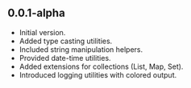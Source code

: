 ## 0.0.1-alpha

- Initial version.
- Added type casting utilities.
- Included string manipulation helpers.
- Provided date-time utilities.
- Added extensions for collections (List, Map, Set).
- Introduced logging utilities with colored output.
